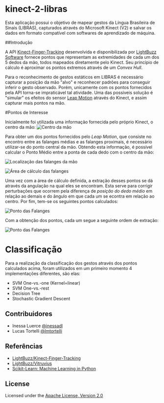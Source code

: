 # kinect-2-libras

Esta aplicação possui o objetivo de mapear gestos da Língua Brasileira de Sinais
(LIBRAS), capturados através do Microsoft Kinect (V2) e salvar os dados em formato
compatível com softwares de aprendizado de máquina.

##Introdução

A API [Kinect-Finger-Tracking](https://github.com/LightBuzz/Kinect-Finger-Tracking.git)
desenvolvida e disponibilizada por [LightBuzz Software](https://github.com/LightBuzz/)
fornece pontos que representam as extremidades de cada um dos 5 dedos da mão, todos mapeados
diretamente pelo Kinect. Seu princípio de cálculo é aproximar os pontos extremos através de
um *Convex Hull*.

Para o reconhecimento de gestos estáticos em LIBRAS é necessário capturar a posição da
mão "alvo" e reconhecer padrões para conseguir inferir o gesto observado. Porém, unicamente
com os pontos fornecidos pela API torna-se impraticável tal atividade. Uma das possíveis
solução é "simular" os efeitos do sensor [Leap Motion](https://www.leapmotion.com/) através
do Kinect, e assim capturar mais pontos na mão.

#Pontos de Interesse

Inicialmente foi utilizada uma informação fornecida pelo próprio Kinect, o centro da mão:
![Centro da mão](https://github.com/inessadl/kinect-2-libras/blob/master/images/01-centerPoint.png)

Para obter um dos pontos fornecidos pelo *Leap Motion*, que consiste no encontro entre as
falanges médias e as falanges proximais, é necessário utilizar-se do ponto central da mão.
Obtendo esta informação, é possível calcular o Ponto Médio entre a ponta de cada dedo
com o centro da mão:

![Localização das falanges da mão](https://raw.githubusercontent.com/inessadl/kinect-2-libras/master/images/02-exam.png)

![Área de cálculo das falanges](https://github.com/inessadl/kinect-2-libras/blob/master/images/03-calculate.png  )

Uma vez com a área de cálculo definida, a extração desses pontos se dá através da angulação
na qual eles se encontram. Esta serve para corrigir perturbações que ocorrem pela diferença de
*posição do dedo médio* em relação ao demais e do ângulo em que cada um se econtra em relação
ao centro. Por fim, tem-se os seguintes pontos calculados:

![Ponto das Falanges](https://github.com/inessadl/kinect-2-libras/blob/master/images/04-falanges.png)

Com a obtenção dos pontos, cada um segue a seguinte ordem de extração:

![Ponto das Falanges](https://github.com/inessadl/kinect-2-libras/blob/master/images/05-recordedOrder.png)

# Classificação

Para a realização da classificação dos gestos através dos pontos calculados acima,
foram utilizados em um primeiro momento 4 implementações diferentes, são elas:

- SVM One-vs.-one (Kernel=linear)
- SVM One-vs.-rest
- Decision Tree
- Stochastic Gradient Descent

## Contribuidores

* Inessa Luerce [@inessadl](https://github.com/inessadl)
* Lucas Tortelli [@lmtortelli](https://github.com/lmtortelli)

## Referências

- [LightBuzz/Kinect-Finger-Tracking](https://github.com/LightBuzz/Kinect-Finger-Tracking)
- [LightBuzz/Vitruvius](https://github.com/LightBuzz/Vitruvius)
- [Scikit-Learn: Machine Learning in Python](http://scikit-learn.org/)

## License

Licensed under the [Apache License, Version 2.0](https://github.com/inessadl/kinect-2-libras/blob/master/LICENSE)

